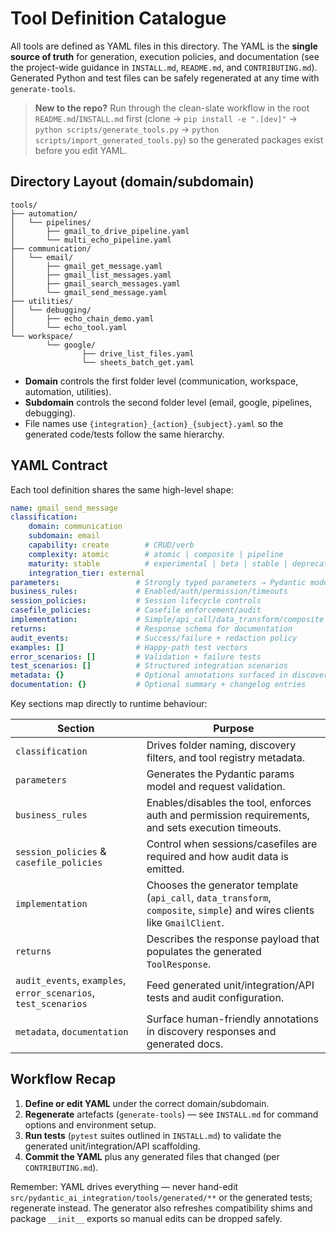 # Tool Definition Catalogue

All tools are defined as YAML files in this directory. The YAML is the **single source of truth** for generation, execution policies, and documentation (see the project-wide guidance in `INSTALL.md`, `README.md`, and `CONTRIBUTING.md`). Generated Python and test files can be safely regenerated at any time with `generate-tools`.

> **New to the repo?** Run through the clean-slate workflow in the root `README.md`/`INSTALL.md` first (clone → `pip install -e ".[dev]"` → `python scripts/generate_tools.py` → `python scripts/import_generated_tools.py`) so the generated packages exist before you edit YAML.

## Directory Layout (domain/subdomain)

```
tools/
├── automation/
│   └── pipelines/
│       ├── gmail_to_drive_pipeline.yaml
│       └── multi_echo_pipeline.yaml
├── communication/
│   └── email/
│       ├── gmail_get_message.yaml
│       ├── gmail_list_messages.yaml
│       ├── gmail_search_messages.yaml
│       └── gmail_send_message.yaml
├── utilities/
│   └── debugging/
│       ├── echo_chain_demo.yaml
│       └── echo_tool.yaml
└── workspace/
        └── google/
                ├── drive_list_files.yaml
                └── sheets_batch_get.yaml
```

- **Domain** controls the first folder level (communication, workspace, automation, utilities).
- **Subdomain** controls the second folder level (email, google, pipelines, debugging).
- File names use `{integration}_{action}_{subject}.yaml` so the generated code/tests follow the same hierarchy.

## YAML Contract

Each tool definition shares the same high-level shape:

```yaml
name: gmail_send_message
classification:
    domain: communication
    subdomain: email
    capability: create        # CRUD/verb
    complexity: atomic        # atomic | composite | pipeline
    maturity: stable          # experimental | beta | stable | deprecated
    integration_tier: external
parameters:                 # Strongly typed parameters → Pydantic model
business_rules:             # Enabled/auth/permission/timeouts
session_policies:           # Session lifecycle controls
casefile_policies:          # Casefile enforcement/audit
implementation:             # Simple/api_call/data_transform/composite
returns:                    # Response schema for documentation
audit_events:               # Success/failure + redaction policy
examples: []                # Happy-path test vectors
error_scenarios: []         # Validation + failure tests
test_scenarios: []          # Structured integration scenarios
metadata: {}                # Optional annotations surfaced in discovery APIs
documentation: {}           # Optional summary + changelog entries
```

Key sections map directly to runtime behaviour:

| Section | Purpose |
| --- | --- |
| `classification` | Drives folder naming, discovery filters, and tool registry metadata. |
| `parameters` | Generates the Pydantic params model and request validation. |
| `business_rules` | Enables/disables the tool, enforces auth and permission requirements, and sets execution timeouts. |
| `session_policies` & `casefile_policies` | Control when sessions/casefiles are required and how audit data is emitted. |
| `implementation` | Chooses the generator template (`api_call`, `data_transform`, `composite`, `simple`) and wires clients like `GmailClient`. |
| `returns` | Describes the response payload that populates the generated `ToolResponse`. |
| `audit_events`, `examples`, `error_scenarios`, `test_scenarios` | Feed generated unit/integration/API tests and audit configuration. |
| `metadata`, `documentation` | Surface human-friendly annotations in discovery responses and generated docs. |

## Workflow Recap

1. **Define or edit YAML** under the correct domain/subdomain.
2. **Regenerate** artefacts (`generate-tools`) — see `INSTALL.md` for command options and environment setup.
3. **Run tests** (`pytest` suites outlined in `INSTALL.md`) to validate the generated unit/integration/API scaffolding.
4. **Commit the YAML** plus any generated files that changed (per `CONTRIBUTING.md`).

Remember: YAML drives everything — never hand-edit `src/pydantic_ai_integration/tools/generated/**` or the generated tests; regenerate instead. The generator also refreshes compatibility shims and package `__init__` exports so manual edits can be dropped safely.
